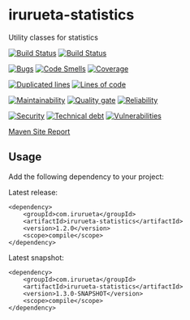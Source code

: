 # irurueta-statistics
Utility classes for statistics

[![Build Status](https://github.com/albertoirurueta/irurueta-statistics/actions/workflows/master.yml/badge.svg)](https://github.com/albertoirurueta/irurueta-statistics/actions)
[![Build Status](https://github.com/albertoirurueta/irurueta-statistics/actions/workflows/develop.yml/badge.svg)](https://github.com/albertoirurueta/irurueta-statistics/actions)

[![Bugs](https://sonarcloud.io/api/project_badges/measure?project=albertoirurueta_irurueta-statistics&metric=bugs)](https://sonarcloud.io/dashboard?id=albertoirurueta_irurueta-statistics)
[![Code Smells](https://sonarcloud.io/api/project_badges/measure?project=albertoirurueta_irurueta-statistics&metric=code_smells)](https://sonarcloud.io/dashboard?id=albertoirurueta_irurueta-statistics)
[![Coverage](https://sonarcloud.io/api/project_badges/measure?project=albertoirurueta_irurueta-statistics&metric=coverage)](https://sonarcloud.io/dashboard?id=albertoirurueta_irurueta-statistics)

[![Duplicated lines](https://sonarcloud.io/api/project_badges/measure?project=albertoirurueta_irurueta-statistics&metric=duplicated_lines_density)](https://sonarcloud.io/dashboard?id=albertoirurueta_irurueta-statistics)
[![Lines of code](https://sonarcloud.io/api/project_badges/measure?project=albertoirurueta_irurueta-statistics&metric=ncloc)](https://sonarcloud.io/dashboard?id=albertoirurueta_irurueta-statistics)

[![Maintainability](https://sonarcloud.io/api/project_badges/measure?project=albertoirurueta_irurueta-statistics&metric=sqale_rating)](https://sonarcloud.io/dashboard?id=albertoirurueta_irurueta-statistics)
[![Quality gate](https://sonarcloud.io/api/project_badges/measure?project=albertoirurueta_irurueta-statistics&metric=alert_status)](https://sonarcloud.io/dashboard?id=albertoirurueta_irurueta-statistics)
[![Reliability](https://sonarcloud.io/api/project_badges/measure?project=albertoirurueta_irurueta-statistics&metric=reliability_rating)](https://sonarcloud.io/dashboard?id=albertoirurueta_irurueta-statistics)

[![Security](https://sonarcloud.io/api/project_badges/measure?project=albertoirurueta_irurueta-statistics&metric=security_rating)](https://sonarcloud.io/dashboard?id=albertoirurueta_irurueta-statistics)
[![Technical debt](https://sonarcloud.io/api/project_badges/measure?project=albertoirurueta_irurueta-statistics&metric=sqale_index)](https://sonarcloud.io/dashboard?id=albertoirurueta_irurueta-statistics)
[![Vulnerabilities](https://sonarcloud.io/api/project_badges/measure?project=albertoirurueta_irurueta-statistics&metric=vulnerabilities)](https://sonarcloud.io/dashboard?id=albertoirurueta_irurueta-statistics)

[Maven Site Report](http://albertoirurueta.github.io/irurueta-statistics)

## Usage

Add the following dependency to your project:

Latest release:
```
<dependency>
    <groupId>com.irurueta</groupId>
    <artifactId>irurueta-statistics</artifactId>
    <version>1.2.0</version>
    <scope>compile</scope>
</dependency>
```

Latest snapshot:
```
<dependency>
    <groupId>com.irurueta</groupId>
    <artifactId>irurueta-statistics</artifactId>
    <version>1.3.0-SNAPSHOT</version>
    <scope>compile</scope>
</dependency>
```

